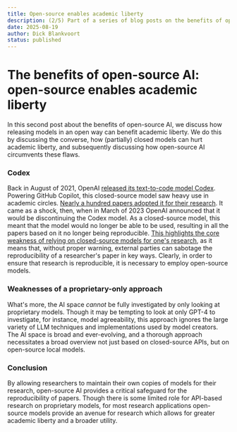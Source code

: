 ```yaml
---
title: Open-source enables academic liberty
description: (2/5) Part of a series of blog posts on the benefits of open-source AI.
date: 2025-08-19
author: Dick Blankvoort
status: published
---
```

# The benefits of open-source AI: open-source enables academic liberty
<author :author="author"></author>

In this second post about the benefits of open-source AI, we discuss how releasing models in an open way can benefit academic liberty. We do this by discussing the converse, how (partially) closed models can hurt academic liberty, and subsequently discussing how open-source AI circumvents these flaws.

### Codex
Back in August of 2021, OpenAI [released its text-to-code model Codex](https://openai.com/index/openai-codex/). Powering GitHub Copilot, this closed-source model saw heavy use in academic circles. [Nearly a hundred papers adopted it for their research](https://www.aisnakeoil.com/p/openais-policies-hinder-reproducible). It came as a shock, then, when in March of 2023 OpenAI announced that it would be discontinuing the Codex model. As a closed-source model, this meant that the model would no longer be able to be used, resulting in all the papers based on it no longer being reproducible. [This highlights the core weakness of relying on closed-source models for one's research](https://www.nature.com/articles/s42256-023-00783-6), as it means that, without proper warning, external parties can sabotage the reproducibility of a researcher's paper in key ways. Clearly, in order to ensure that research is reproducible, it is necessary to employ open-source models.

### Weaknesses of a proprietary-only approach
What's more, the AI space _cannot_ be fully investigated by only looking at proprietary models. Though it may be tempting to look at only GPT-4 to investigate, for instance, model agreeability, this approach ignores the large variety of LLM techniques and implementations used by model creators. The AI space is broad and ever-evolving, and a thorough approach necessitates a broad overview not just based on closed-source APIs, but on open-source local models.

### Conclusion
By allowing researchers to maintain their own copies of models for their research, open-source AI provides a critical safeguard for the reproducibility of papers. Though there is some limited role for API-based research on proprietary models, for most research applications open-source models provide an avenue for research which allows for greater academic liberty and a broader utility.
